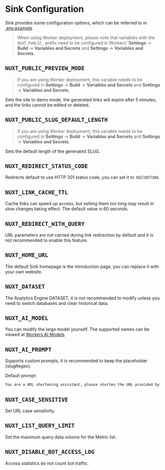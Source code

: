 # Sink Configuration

Sink provides some configuration options, which can be referred to in [.env.example](../.env.example).

> When using Worker deployment, please note that variables with the `NUXT_PUBLIC_` prefix need to be configured in Workers' **Settings** -> **Build** -> **Variables and Secrets** and **Settings** -> **Variables and Secrets**.

## `NUXT_PUBLIC_PREVIEW_MODE`

> If you are using Worker deployment, this variable needs to be configured in  **Settings** -> **Build** -> **Variables and Secrets** and **Settings** -> **Variables and Secrets**.

Sets the site to demo mode, the generated links will expire after 5 minutes, and the links cannot be edited or deleted.

## `NUXT_PUBLIC_SLUG_DEFAULT_LENGTH`

> If you are using Worker deployment, this variable needs to be configured in  **Settings** -> **Build** -> **Variables and Secrets** and **Settings** -> **Variables and Secrets**.

Sets the default length of the generated SLUG.

## `NUXT_REDIRECT_STATUS_CODE`

Redirects default to use HTTP 301 status code, you can set it to `302`/`307`/`308`.

## `NUXT_LINK_CACHE_TTL`

Cache links can speed up access, but setting them too long may result in slow changes taking effect. The default value is 60 seconds.

## `NUXT_REDIRECT_WITH_QUERY`

URL parameters are not carried during link redirection by default and it is not recommended to enable this feature.

## `NUXT_HOME_URL`

The default Sink homepage is the introduction page, you can replace it with your own website.

## `NUXT_DATASET`

The Analytics Engine DATASET, it is not recommended to modify unless you need to switch databases and clear historical data.

## `NUXT_AI_MODEL`

You can modify the large model yourself. The supported names can be viewed at [Workers AI Models](https://developers.cloudflare.com/workers-ai/models/#text-generation).

## `NUXT_AI_PROMPT`

Supports custom prompts, it is recommended to keep the placeholder {slugRegex}.

Default prompt:

```txt
You are a URL shortening assistant, please shorten the URL provided by the user into a SLUG. The SLUG information must come from the URL itself, do not make any assumptions. A SLUG is human-readable and should not exceed three words and can be validated using regular expressions {slugRegex} . Only the best one is returned, the format must be JSON reference {"slug": "example-slug"}
```

## `NUXT_CASE_SENSITIVE`

Set URL case sensitivity.

## `NUXT_LIST_QUERY_LIMIT`

Set the maximum query data volume for the Metric list.

## `NUXT_DISABLE_BOT_ACCESS_LOG`

Access statistics do not count bot traffic.
